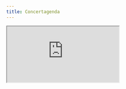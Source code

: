 ```yaml
---
title: Concertagenda
---
```


<iframe
	src="https://calendar.google.com/calendar/embed?height=520&amp;wkst=2&amp;bgcolor=%23ffffff&amp;ctz=Europe%2FAmsterdam&amp;src=dWtranFzanFjdXYzNW5kcHEwbWFuNms0MWNAZ3JvdXAuY2FsZW5kYXIuZ29vZ2xlLmNvbQ&amp;color=%23F4511E&amp;showTitle=0&amp;showNav=0&amp;showDate=0&amp;showPrint=0&amp;showTabs=0&amp;showCalendars=0&amp;showTz=0&amp;mode=AGENDA&amp;hl=nl"
	
	style="font-family: 'Roboto', sans-serif;" class="w-100 vh-75" frameborder="0" scrolling="no">
	
</iframe>
